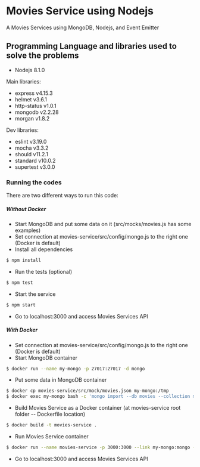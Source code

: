 # Movies Service using Nodejs

A Movies Services using MongoDB, Nodejs, and Event Emitter

## Programming Language and libraries used to solve the problems

  - Nodejs 8.1.0

Main libraries:
  - express v4.15.3
  - helmet v3.6.1
  - http-status v1.0.1
  - mongodb v2.2.28
  - morgan v1.8.2
  
Dev libraries:
  - eslint v3.19.0
  - mocha v3.3.2
  - should v11.2.1
  - standard v10.0.2
  - supertest v3.0.0

### Running the codes
There are two different ways to run this code:

##### Without Docker
- Start MongoDB and put some data on it (src/mocks/movies.js has some examples)
- Set connection at movies-service/src/config/mongo.js to the right one (Docker is default)
- Install all dependencies
```sh
$ npm install
```

- Run the tests (optional)

```sh
$ npm test
```

- Start the service

```sh
$ npm start
```

- Go to localhost:3000 and access Movies Services API

##### With Docker
- Set connection at movies-service/src/config/mongo.js to the right one (Docker is default)
- Start MongoDB container
```sh
$ docker run --name my-mongo -p 27017:27017 -d mongo
```
- Put some data in MongoDB container
```sh
$ docker cp movies-service/src/mock/movies.json my-mongo:/tmp
$ docker exec my-mongo bash -c 'mongo import --db movies --collection movies --file /tmp/movies.json'
```
- Build Movies Service as a Docker container (at movies-service root folder -- Dockerfile location)
```sh
$ docker build -t movies-service .
```
- Run Movies Service container
```sh
$ docker run --name movies-service -p 3000:3000 --link my-mongo:mongo -d movies-service
```
- Go to localhost:3000 and access Movies Services API